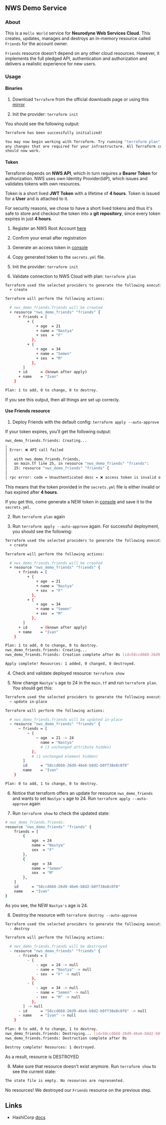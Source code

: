 ## NWS Demo Service

### About

This is a `Hello World` service for **Neurodyne Web Services Cloud**. This creates, updates, manages and destroys an in-memory resource called `Friends` for the account owner.

`Friends` resource doesn't depend on any other cloud resources. However, it implements the full pledged API, authentication and authorization and delivers a realistic experience for new users.

### Usage

#### Binaries

1. Download `Terraform` from the official downloads page or using this [mirror](http://releases.nws.neurodyne.pro/)

2. Init the provider: `terraform init`

You should see the following output:

```sh
Terraform has been successfully initialized!

You may now begin working with Terraform. Try running "terraform plan" to see
any changes that are required for your infrastructure. All Terraform commands
should now work.
```

#### Token

Terraform depends on **NWS API**, which in turn requires a **Bearer Token** for authorization.
NWS uses own Identity Provider(IdP), which issues and validates tokens with own resources.

Token is a short lived **JWT Token** with a lifetime of **4 hours**. Token is issued for a **User** and is attached to it.

For security reasons, we chose to have a short lived tokens and thus it's safe to store and checkout the token into a **git repository**, since every token expires in just **4 hours**.

1. Register an NWS Root Account [here](https://id.nws.neurodyne.pro/registration)

2. Confirm your email after registration

3. Generate an access token in [console](https://console.nws.neurodyne.pro/api/token/create/)

4. Copy generated token to the `secrets.yml` file.

5. Init the provider: `terraform init`

6. Validate connection to NWS Cloud with plan: `terraform plan`

```sh
Terraform used the selected providers to generate the following execution plan. Resource actions are indicated with the following symbols:
  + create

Terraform will perform the following actions:

  # nws_demo_friends.friends will be created
  + resource "nws_demo_friends" "friends" {
      + friends = [
          + {
              + age  = 21
              + name = "Nastya"
              + sex  = "F"
            },
          + {
              + age  = 34
              + name = "Semen"
              + sex  = "M"
            },
        ]
      + id      = (known after apply)
      + name    = "Ivan"
    }

Plan: 1 to add, 0 to change, 0 to destroy.
```

If you see this output, then all things are set up correcly.

#### Use Friends resource

1. Deploy Friends with the default config: `terraform apply --auto-approve`

If your token expires, you'll get the following output:

```sh
nws_demo_friends.friends: Creating...
╷
│ Error: ❌ API call failed
│
│   with nws_demo_friends.friends,
│   on main.tf line 25, in resource "nws_demo_friends" "friends":
│   25: resource "nws_demo_friends" "friends" {
│
│ rpc error: code = Unauthenticated desc = ❌ access token is invalid or expired
```

This means that the token provided in the `secrets.yml` file is either invalid or has expired after **4 hours**.

If you get this, come generate a NEW token in [console](https://console.nws.neurodyne.pro/api/token/create/) and save it to the `secrets.yml`.

2. Run `terraform plan` again

3. Run `terraform apply --auto-approve` again. For successful deployment, you should see the following:

```sh
Terraform used the selected providers to generate the following execution plan. Resource actions are indicated with the following symbols:
  + create

Terraform will perform the following actions:

  # nws_demo_friends.friends will be created
  + resource "nws_demo_friends" "friends" {
      + friends = [
          + {
              + age  = 21
              + name = "Nastya"
              + sex  = "F"
            },
          + {
              + age  = 34
              + name = "Semen"
              + sex  = "M"
            },
        ]
      + id      = (known after apply)
      + name    = "Ivan"
    }

Plan: 1 to add, 0 to change, 0 to destroy.
nws_demo_friends.friends: Creating...
nws_demo_friends.friends: Creation complete after 0s [id=58ccd668-26d9-46e6-b8d2-b0ff38e8c0f8]

Apply complete! Resources: 1 added, 0 changed, 0 destroyed.
```

4. Check and validate deployed resource: `terraform show`

5. Now change `Nastya's` age to 24 in the `main.tf` and run `terraform plan`. You should get this:

```sh
Terraform used the selected providers to generate the following execution plan. Resource actions are indicated with the following symbols:
  ~ update in-place

Terraform will perform the following actions:

  # nws_demo_friends.friends will be updated in-place
  ~ resource "nws_demo_friends" "friends" {
      ~ friends = [
          ~ {
              ~ age  = 21 -> 24
                name = "Nastya"
                # (1 unchanged attribute hidden)
            },
            # (1 unchanged element hidden)
        ]
        id      = "58ccd668-26d9-46e6-b8d2-b0ff38e8c0f8"
        name    = "Ivan"
    }

Plan: 0 to add, 1 to change, 0 to destroy.
```

6. Notice that terraform offers an update for resource `nws_demo_friends` and wants to set `Nastya's` age to 24. Run `terraform apply --auto-approve` again

7. Run `terraform show` to check the updated state:

```sh
# nws_demo_friends.friends:
resource "nws_demo_friends" "friends" {
    friends = [
        {
            age  = 24
            name = "Nastya"
            sex  = "F"
        },
        {
            age  = 34
            name = "Semen"
            sex  = "M"
        },
    ]
    id      = "58ccd668-26d9-46e6-b8d2-b0ff38e8c0f8"
    name    = "Ivan"
}
```

As you see, the NEW `Nastya's` age is 24.

8. Destroy the resource with `terraform destroy --auto-approve`

```sh
Terraform used the selected providers to generate the following execution plan. Resource actions are indicated with the following symbols:
  - destroy

Terraform will perform the following actions:

  # nws_demo_friends.friends will be destroyed
  - resource "nws_demo_friends" "friends" {
      - friends = [
          - {
              - age  = 24 -> null
              - name = "Nastya" -> null
              - sex  = "F" -> null
            },
          - {
              - age  = 34 -> null
              - name = "Semen" -> null
              - sex  = "M" -> null
            },
        ] -> null
      - id      = "58ccd668-26d9-46e6-b8d2-b0ff38e8c0f8" -> null
      - name    = "Ivan" -> null
    }

Plan: 0 to add, 0 to change, 1 to destroy.
nws_demo_friends.friends: Destroying... [id=58ccd668-26d9-46e6-b8d2-b0ff38e8c0f8]
nws_demo_friends.friends: Destruction complete after 0s

Destroy complete! Resources: 1 destroyed.
```

As a result, resource is DESTROYED

8. Make sure that resource doesn't exist anymore. Run `terraform show` to see the current state:

```sh
The state file is empty. No resources are represented.
```

No resources! We destroyed our `Friends` resource on the previous step.

## Links

- HashiCorp [docs](https://developer.hashicorp.com/terraform)
